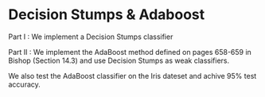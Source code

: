 # Decision Stumps & Adaboost

Part I : We implement a Decision Stumps classifier

Part II : We implement the AdaBoost method defined on pages 658-659 in Bishop (Section 14.3) and use Decision Stumps as weak classifiers.

We also test the AdaBoost classifier on the Iris dateset and achive 95% test accuracy.
